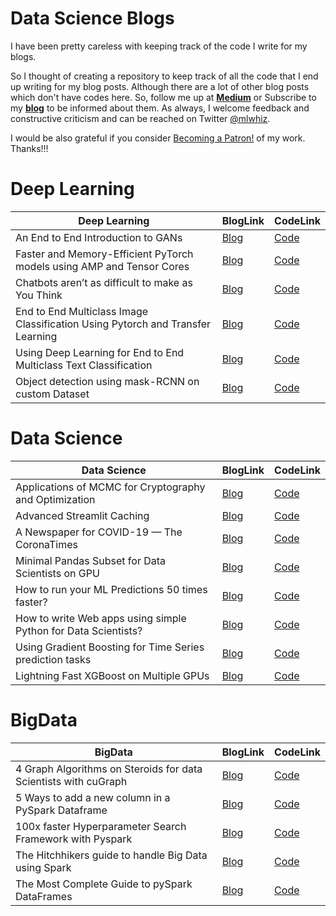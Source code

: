 # Data Science Blogs

I have been pretty careless with keeping track of the code I write for my blogs. 

So I thought of creating a repository to keep track of all the code that I end up writing for my blog posts. 
Although there are a lot of other blog posts which don't have codes here. So, follow me up at [**Medium**](https://medium.com/@rahul_agarwal?source=post_page---------------------------) or Subscribe to my [**blog**](http://eepurl.com/dbQnuX?source=post_page---------------------------) to be informed about them. As always, I welcome feedback and constructive criticism and can be reached on Twitter [@mlwhiz](https://twitter.com/MLWhiz?source=post_page---------------------------).

I would be also grateful if you consider [Becoming a Patron!](https://www.patreon.com/bePatron?u=28135435) of my work. Thanks!!!

# Deep Learning

| Deep Learning                                                                  | BlogLink                                                                                                               | CodeLink                                                                          |
|--------------------------------------------------------------------------------|------------------------------------------------------------------------------------------------------------------------|-----------------------------------------------------------------------------------|
| An End to End Introduction to GANs                                             | [Blog](https://towardsdatascience.com/an-end-to-end-introduction-to-gans-bf253f1fa52f?)                                | [Code](https://github.com/MLWhiz/data_science_blogs/tree/master/GAN_Project)      |
| Faster and Memory-Efficient PyTorch models using AMP and Tensor Cores          | [Blog](https://towardsdatascience.com/faster-and-memory-efficient-pytorch-models-using-amp-50fd3c8dd7fe)               | [Code](https://github.com/MLWhiz/data_science_blogs/tree/master/amp)              |
| Chatbots aren’t as difficult to make as You Think                              | [Blog](https://towardsdatascience.com/chatbots-arent-as-difficult-to-make-as-you-think-f7f90255b993)                   | [Code](https://github.com/MLWhiz/data_science_blogs/tree/master/chatbot)          |
| End to End Multiclass Image Classification Using Pytorch and Transfer Learning | [Blog](https://lionbridge.ai/articles/end-to-end-multiclass-image-classification-using-pytorch-and-transfer-learning/) | [Code](https://github.com/MLWhiz/data_science_blogs/tree/master/compvisblog)      |
| Using Deep Learning for End to End Multiclass Text Classification              | [Blog](https://towardsdatascience.com/using-deep-learning-for-end-to-end-multiclass-text-classification-39b46aecac81)  | [Code](https://github.com/MLWhiz/data_science_blogs/tree/master/multiclass)       |
| Object detection using mask-RCNN on custom Dataset                             | [Blog](https://towardsdatascience.com/plug-and-play-object-detection-code-in-5-simple-steps-f1975804373e)              | [Code](https://github.com/MLWhiz/data_science_blogs/tree/master/object_detection) |


# Data Science

| Data Science                                                   | BlogLink                                                                                                          | CodeLink                                                                                 |
|----------------------------------------------------------------|-------------------------------------------------------------------------------------------------------------------|------------------------------------------------------------------------------------------|
| Applications of MCMC for Cryptography and Optimization         | [Blog](https://towardsdatascience.com/applications-of-mcmc-for-cryptography-and-optimization-1f99222b7132)        | [Code](https://github.com/MLWhiz/data_science_blogs/tree/master/MCMCApplications)        |
| Advanced Streamlit Caching                                     | [Blog](https://towardsdatascience.com/advanced-streamlit-caching-6f528a0f9993)                                    | [Code](https://github.com/MLWhiz/data_science_blogs/tree/master/caching_stream)          |
| A Newspaper for COVID-19 — The CoronaTimes                     | [Blog](https://towardsdatascience.com/the-corona-times-b4ed731e0b71)                                              | [Code](https://github.com/MLWhiz/data_science_blogs/tree/master/coronadash)              |
| Minimal Pandas Subset for Data Scientists on GPU               | [Blog](https://towardsdatascience.com/minimal-pandas-subset-for-data-scientist-on-gpu-d9a6c7759c7f)               | [Code](https://github.com/MLWhiz/data_science_blogs/tree/master/cudf)                    |
| How to run your ML Predictions 50 times faster?                | [Blog](https://towardsdatascience.com/run-your-machine-learning-predictions-50-times-faster-3ad2f4ee5819)         | [Code](https://github.com/MLWhiz/data_science_blogs/tree/master/hummingbird)             |
| How to write Web apps using simple Python for Data Scientists? | [Blog](https://towardsdatascience.com/how-to-write-web-apps-using-simple-python-for-data-scientists-a227a1a01582) | [Code](https://github.com/MLWhiz/data_science_blogs/tree/master/streamlit_football_demo) |
| Using Gradient Boosting for Time Series prediction tasks       | [Blog](https://towardsdatascience.com/using-gradient-boosting-for-time-series-prediction-tasks-600fac66a5fc?)     | [Code](https://github.com/MLWhiz/data_science_blogs/tree/master/time_series_xgb)         |
| Lightning Fast XGBoost on Multiple GPUs                        | [Blog](https://towardsdatascience.com/lightning-fast-xgboost-on-multiple-gpus-32710815c7c3)                       | [Code](https://github.com/MLWhiz/data_science_blogs/tree/master/xgb_dask)                |


# BigData

| BigData                                                         | BlogLink                                                                                                            | CodeLink                                                                                  |
|-----------------------------------------------------------------|---------------------------------------------------------------------------------------------------------------------|-------------------------------------------------------------------------------------------|
| 4 Graph Algorithms on Steroids for data Scientists with cuGraph | [Blog](https://towardsdatascience.com/4-graph-algorithms-on-steroids-for-data-scientists-with-cugraph-43d784de8d0e) | [Code](https://github.com/MLWhiz/data_science_blogs/tree/master/cuGraph_Benchmark)        |
| 5 Ways to add a new column in a PySpark Dataframe               | [Blog](https://towardsdatascience.com/5-ways-to-add-a-new-column-in-a-pyspark-dataframe-4e75c2fd8c08)               | [Code](https://github.com/MLWhiz/data_science_blogs/tree/master/spark_columns)            |
| 100x faster Hyperparameter Search Framework with Pyspark        | [Blog](https://towardsdatascience.com/10-1000x-faster-parallelized-randomized-search-with-pyspark-4de19e44f5e6)     | [Code](https://github.com/MLWhiz/data_science_blogs/tree/master/spark_hyperparams_tuning) |
| The Hitchhikers guide to handle Big Data using Spark            | [Blog](https://towardsdatascience.com/the-hitchhikers-guide-to-handle-big-data-using-spark-90b9be0fe89a)            | [Code](https://github.com/MLWhiz/data_science_blogs/tree/master/spark_post)               |
| The Most Complete Guide to pySpark DataFrames                   | [Blog](https://towardsdatascience.com/the-most-complete-guide-to-pyspark-dataframes-2702c343b2e8)                   | [Code](https://github.com/MLWhiz/data_science_blogs/tree/master/sparkdf)                  |